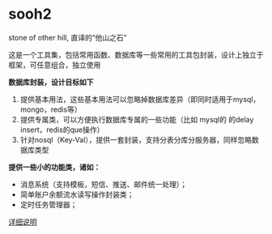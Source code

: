 # sooh2

stone of other hill, 直译的“他山之石”

这是一个工具集，包括常用函数、数据库等一些常用的工具包封装，设计上独立于框架，可任意组合，独立使用

**数据库封装，设计目标如下**

1. 提供基本用法，这些基本用法可以忽略掉数据库差异（即同时适用于mysql，mongo，redis等）
2. 提供专属类，可以方便执行数据库专属的一些功能（比如 mysql的 的delay insert，redis的que操作）
3. 针对nosql（Key-Val），提供一套封装，支持分表分库分服务器，同样忽略数据库类型

**提供一些小的功能类，诸如：**

- 消息系统（支持模板，短信、推送、邮件统一处理）；
- 简单账户余额流水读写操作封装类；
- 定时任务管理器；

[详细说明](src/Sooh2/README.md)